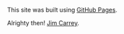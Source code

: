 This site was built using [GitHub Pages](https://pages.github.com/).

Alrighty then! [Jim Carrey](https://www.thewrap.com/wp-content/uploads/2021/01/Jim-Carrey-4.jpg).


